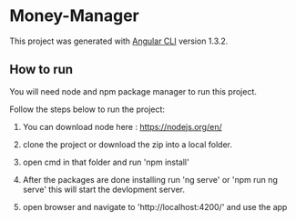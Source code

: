 # Money-Manager

This project was generated with [Angular CLI](https://github.com/angular/angular-cli) version 1.3.2.

## How to run

You will need node and npm package manager to run this project.

Follow the steps below to run the project:

1. You can download node here : https://nodejs.org/en/

2. clone the project or download the zip into a local folder.

3. open cmd in that folder and run 'npm install' 

4. After the packages are done installing run 'ng serve' or 'npm run ng serve' this will start the devlopment server.

5. open browser and navigate to 'http://localhost:4200/' and use the app


